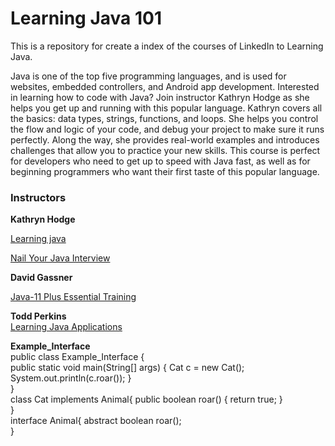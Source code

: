 # Learning Java 101
This is a repository for create a index of the courses of LinkedIn  to Learning Java.

Java is one of the top five programming languages, and is used for websites, embedded controllers, and Android app development. Interested in learning how to code with Java? Join instructor Kathryn Hodge as she helps you get up and running with this popular language. Kathryn covers all the basics: data types, strings, functions, and loops. She helps you control the flow and logic of your code, and debug your project to make sure it runs perfectly. Along the way, she provides real-world examples and introduces challenges that allow you to practice your new skills. This course is perfect for developers who need to get up to speed with Java fast, as well as for beginning programmers who want their first taste of this popular language.

### Instructors

**Kathryn Hodge**  

[Learning java](https://www.linkedin.com/learning/learning-java-4/welcome-to-learning-java?contextUrn=urn%3Ali%3AlyndaLearningPath%3A56d8919392015a1a081f9141)  

[Nail Your Java Interview](https://www.linkedin.com/learning/nail-your-java-interview?contextUrn=urn%3Ali%3AlyndaLearningPath%3A56d8919392015a1a081f9141)  

**David Gassner**
  
[Java-11 Plus Essential Training](https://www.linkedin.com/learning/java-11-plus-essential-training/create-instance-fields-and-methods?contextUrn=urn%3Ali%3AlyndaLearningPath%3A56d8919392015a1a081f9141)


**Todd Perkins**  
[Learning Java Applications](https://www.linkedin.com/learning/learning-java-applications-2?contextUrn=urn%3Ali%3AlyndaLearningPath%3A56d8919392015a1a081f9141)


**Example_Interface**  
    public class Example_Interface {  
        public static void main(String[] args) { Cat c = new Cat(); System.out.println(c.roar());   }  
    }  
    class Cat implements Animal{   public boolean roar() {  return true;  }  
    }  
    interface Animal{ abstract boolean roar();  
    }  
